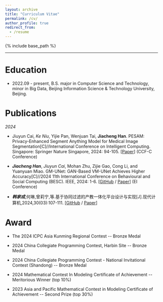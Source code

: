 ```yaml
---
layout: archive
title: "Curriculum Vitae"
permalink: /cv/
author_profile: true
redirect_from:
  - /resume
---
```


{% include base_path %}

---

Education
======
* 2022.09 - present, B.S. major in Computer Science and Technology, minor in Big Data, Beijing Information Science & Technology University, Beijing.

Publications
======
*2024*
* Jiuyun Cai, *Ke Niu*, Yijie Pan, Wenjuan Tai, **Jiacheng Han**. PESAM: Privacy-Enhanced Segment Anything Model for Medical Image Segmentation[C]//International Conference on Intelligent Computing. Singapore: Springer Nature Singapore, 2024: 94-105. [[Paper](https://link.springer.com/chapter/10.1007/978-981-97-5581-3_8)] (CCF-C Conference) 
  
* ***Jiacheng Han***, *Jiuyun Cai*, Mohan Zhu, Zijie Gao, Cong Li, and Yuanyuan Miao. GM-UNet: GAN-Based VM-UNet Achieves Higher Accuracy[C]//2024 11th International Conference on Behavioural and Social Computing (BESC). IEEE, 2024: 1-6. [[GitHub](https://github.com/Jiacheng-Han/GM-UNet) / [Paper](https://ieeexplore.ieee.org/abstract/document/10780733)] (EI Conference) 
  
* ***韩家成***,何琳,曾莉宁,等.基于协同过滤的产教一体化平台设计与实现[J].现代计算机,2024,30(03):107-111. [[GitHub](https://github.com/Jiacheng-Han/e-xitang) / [Paper](https://xueshu.baidu.com/usercenter/paper/show?paperid=1s1t0cf0305s0400r86a0ed0ur271220&site=xueshu_se&hitarticle=1)]


Award
======
* The 2024 lCPC Asia Kunming Regional Contest -- Bronze Medal

* 2024 China Collegiate Programming Contest, Harbin Site -- Bronze Medal

* 2024 China Collegiate Programming Contest - National Invitational Contest (Shandong) -- Bronze Medal

* 2024 Mathematical Contest In Modeling Certificate of Achievement -- Meritorious Winner (top 10%)

* 2023 Asia and Pacific Mathematical Contest in Modeling Certificate of Achievement -- Second Prize (top 30%)

<!--
Work experience
======
* Spring 2024: Academic Pages Collaborator
  * Github University
  * Duties includes: Updates and improvements to template
  * Supervisor: The Users

* Fall 2015: Research Assistant
  * Github University
  * Duties included: Merging pull requests
  * Supervisor: Professor Hub

* Summer 2015: Research Assistant
  * Github University
  * Duties included: Tagging issues
  * Supervisor: Professor Git
  
Skills
======
* Skill 1
* Skill 2
  * Sub-skill 2.1
  * Sub-skill 2.2
  * Sub-skill 2.3
* Skill 3

Publications
======
  <ul>{% for post in site.publications reversed %}
    {% include archive-single-cv.html %}
  {% endfor %}</ul>

Talks
======
  <ul>{% for post in site.talks reversed %}
    {% include archive-single-talk-cv.html  %}
  {% endfor %}</ul>
  
Teaching
======
  <ul>{% for post in site.teaching reversed %}
    {% include archive-single-cv.html %}
  {% endfor %}</ul>
  
Service and leadership
======
* Currently signed in to 43 different slack teams
-->
